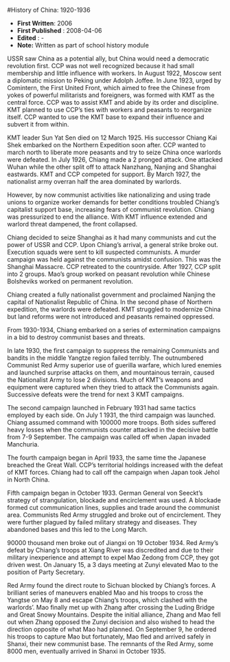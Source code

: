 #History of China: 1920-1936

* **First Written**: 2006
* **First Published** : 2008-04-06
* **Edited** : -
* **Note:** Written as part of school history module


USSR saw China as a potential ally, but China would need a democratic revolution first. CCP was not well recognized because it had small membership and little influence with workers. In August 1922, Moscow sent a diplomatic mission to Peking under Adolph Joffee. In June 1923, urged by Comintern, the First United Front, which aimed to free the Chinese from yokes of powerful militarists and foreigners, was formed with KMT as the central force. CCP was to assist KMT and abide by its order and discipline. KMT planned to use CCP’s ties with workers and peasants to reorganize itself. CCP wanted to use the KMT base to expand their influence and subvert it from within.

KMT leader Sun Yat Sen died on 12 March 1925. His successor Chiang Kai Shek embarked on the Northern Expedition soon after. CCP wanted to march north to liberate more peasants and try to seize China once warlords were defeated. In July 1926, Chiang made a 2 pronged attack. One attacked Wuhan while the other split off to attack Nanzhang, Nanjing and Shanghai eastwards. KMT and CCP competed for support. By March 1927, the nationalist army overran half the area dominated by warlords.

However, by now communist activities like nationalizing and using trade unions to organize worker demands for better conditions troubled Chiang’s capitalist support base, increasing fears of communist revolution. Chiang was pressurized to end the alliance. With KMT influence extended and warlord threat dampened, the front collapsed.

Chiang decided to seize Shanghai as it had many communists and cut the power of USSR and CCP. Upon Chiang’s arrival, a general strike broke out. Execution squads were sent to kill suspected communists. A murder campaign was held against the communists amidst confusion. This was the Shanghai Massacre. CCP retreated to the countryside. After 1927, CCP split into 2 groups. Mao’s group worked on peasant revolution while Chinese Bolsheviks worked on permanent revolution.

Chiang created a fully nationalist government and proclaimed Nanjing the capital of Nationalist Republic of China. In the second phase of Northern expedition, the warlords were defeated. KMT struggled to modernize China but land reforms were not introduced and peasants remained oppressed.

From 1930-1934, Chiang embarked on a series of extermination campaigns in a bid to destroy communist bases and threats.

In late 1930, the first campaign to suppress the remaining Communists and bandits in the middle Yangtze region failed terribly. The outnumbered Communist Red Army superior use of guerilla warfare, which lured enemies and launched surprise attacks on them, and mountainous terrain, caused the Nationalist Army to lose 2 divisions. Much of KMT’s weapons and equipment were captured when they tried to attack the Communists again. Successive defeats were the trend for next 3 KMT campaigns.

The second campaign launched in February 1931 had same tactics employed by each side. On July 1 1931, the third campaign was launched. Chiang assumed command with 100000 more troops. Both sides suffered heavy losses when the communists counter attacked in the decisive battle from 7-9 September. The campaign was called off when Japan invaded Manchuria.

The fourth campaign began in April 1933, the same time the Japanese breached the Great Wall. CCP’s territorial holdings increased with the defeat of KMT forces. Chiang had to call off the campaign when Japan took Jehol in North China.

Fifth campaign began in October 1933. German General von Seeckt’s strategy of strangulation, blockade and encirclement was used. A blockade formed cut communication lines, supplies and trade around the communist area. Communists Red Army struggled and broke out of encirclement. They were further plagued by failed military strategy and diseases. They abandoned bases and this led to the Long March.

90000 thousand men broke out of Jiangxi on 19 October 1934. Red Army’s defeat by Chiang’s troops at Xiang River was discredited and due to their military inexperience and attempt to expel Mao Zedong from CCP, they got driven west. On January 15, a 3 days meeting at Zunyi elevated Mao to the position of Party Secretary.

Red Army found the direct route to Sichuan blocked by Chiang’s forces. A brilliant series of maneuvers enabled Mao and his troops to cross the Yangtse on May 8 and escape Chiang’s troops, which clashed with the warlords’. Mao finally met up with Zhang after crossing the Luding Bridge and Great Snowy Mountains. Despite the initial alliance, Zhang and Mao fell out when Zhang opposed the Zunyi decision and also wished to head the direction opposite of what Mao had planned. On September 9, he ordered his troops to capture Mao but fortunately, Mao fled and arrived safely in Shanxi, their new communist base. The remnants of the Red Army, some 8000 men, eventually arrived in Shanxi in October 1935.